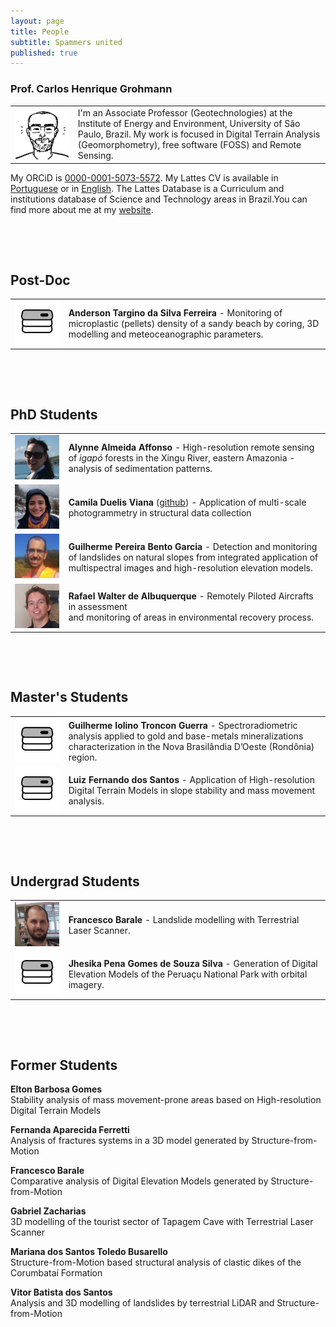 ```yaml
---
layout: page
title: People
subtitle: Spammers united
published: true
---
```


### Prof. Carlos Henrique Grohmann

<table class="table-borderless" style="width:100%">
  <tr>
    <td width="20%"> <img src="/img/people/doodle_crop25.jpg" class="img-circle" width="99%"> </td>
    <td width="80%"> I'm an Associate Professor (Geotechnologies) at the Institute of Energy and Environment, University of São Paulo, Brazil. My work is focused in Digital Terrain Analysis (Geomorphometry), free software (FOSS) and Remote Sensing. </td> 
  </tr>
</table>

My ORCiD is [0000-0001-5073-5572](http://orcid.org/0000-0001-5073-5572). My Lattes CV is available in [Portuguese](http://lattes.cnpq.br/5846052449613692) or in [English](http://buscatextual.cnpq.br/buscatextual/visualizacv.do?metodo=apresentar&id=K4769337Z5&idiomaExibicao=2). The Lattes Database is a Curriculum and institutions database of Science and Technology areas in Brazil.You can find more about me at my [website](http://carlosgrohmann.com).


&nbsp;

&nbsp;

## Post-Doc

<table class="table-borderless" style="width:100%">
  <tr>
    <td width="17%"> <img src="/img/logos/spamlab_avatar.png" class="img-circle" width="99%"> </td>
    <td width="83%"> <b>Anderson Targino da Silva Ferreira</b> - Monitoring of microplastic (pellets) density of a sandy beach by coring, 3D modelling and meteoceanographic parameters. </td> 
  </tr>
</table>



&nbsp;

&nbsp;

## PhD Students

<table class="table-borderless" style="width:100%">
  <tr>
    <td width="17%"> <img src="/img/people/alynne.jpg" class="img-circle" width="99%"> </td>
    <td width="83%"> <b>Alynne Almeida Affonso</b> - High-resolution remote sensing of <i>igapó</i> forests in the Xingu River, eastern Amazonia - analysis of sedimentation patterns. </td> 
  </tr>
  <tr>
    <td width="17%"> <img src="/img/people/camila.jpg" class="img-circle" width="99%"> </td>
    <td width="83%"> <b>Camila Duelis Viana</b> (<a href="https://github.com/cdviana">github</a>) - Application of multi-scale photogrammetry in structural data collection </td> 
  </tr>
  <tr>
    <td width="17%"> <img src="/img/people/guilherme.jpg" class="img-circle" width="99%"> </td>
    <td width="83%"> <b>Guilherme Pereira Bento Garcia</b> - Detection and monitoring of landslides on natural slopes from integrated application of multispectral images and high-resolution elevation models. </td> 
  </tr>
  <tr>
    <td width="17%"> <img src="/img/people/rafael.jpg" class="img-circle" width="99%"> </td>
    <td width="83%"> <b>Rafael Walter de Albuquerque</b> - Remotely Piloted Aircrafts in assessment <br >and monitoring of areas in environmental recovery process. </td> 
  </tr>
</table>

&nbsp;

&nbsp;

## Master's Students

<table class="table-borderless" style="width:100%">
  <tr>
    <td width="17%"> <img src="/img/logos/spamlab_avatar.png" class="img-circle" width="99%"> </td>
    <td width="83%"> <b>Guilherme Iolino Troncon Guerra</b> - Spectroradiometric analysis applied to gold and base-metals mineralizations characterization in the Nova Brasilândia D’Oeste (Rondônia) region. </td> 
  </tr>
  <tr>
    <td width="17%"> <img src="/img/logos/spamlab_avatar.png" class="img-circle" width="99%"> </td>
    <td width="83%"> <b>Luiz Fernando dos Santos</b> - Application of High-resolution Digital Terrain Models in slope stability and mass movement analysis. </td> 
  </tr>
</table>

 
&nbsp;

&nbsp;

## Undergrad Students


<table class="table-borderless" style="width:100%">
  <tr>
    <td width="17%"> <img src="/img/people/francesco.jpg" class="img-circle" width="99%"> </td>
    <td width="83%"> <b>Francesco Barale</b> - Landslide modelling with Terrestrial Laser Scanner. </td> 
  </tr>
  <tr>
    <td width="17%"> <img src="/img/logos/spamlab_avatar.png" class="img-circle" width="99%"> </td>
    <td width="83%"> <b>Jhesika Pena Gomes de Souza Silva</b> - Generation of Digital Elevation Models of the Peruaçu National Park with orbital imagery. </td> 
  </tr>
</table>



&nbsp;

&nbsp;

## Former Students
**Elton Barbosa Gomes**  
Stability analysis of mass movement-prone areas based on High-resolution Digital Terrain Models  

**Fernanda Aparecida Ferretti**  
Analysis of fractures systems in a 3D model generated by Structure-from-Motion  

**Francesco Barale**  
Comparative analysis of Digital Elevation Models generated by Structure-from-Motion 

**Gabriel Zacharias**  
3D modelling of the tourist sector of Tapagem Cave with Terrestrial Laser Scanner  

**Mariana dos Santos Toledo Busarello**  
Structure-from-Motion based structural analysis of clastic dikes of the Corumbataí Formation   

**Vitor Batista dos Santos**  
Analysis and 3D modelling of landslides by terrestrial LiDAR and Structure-from-Motion 
&nbsp;




 
